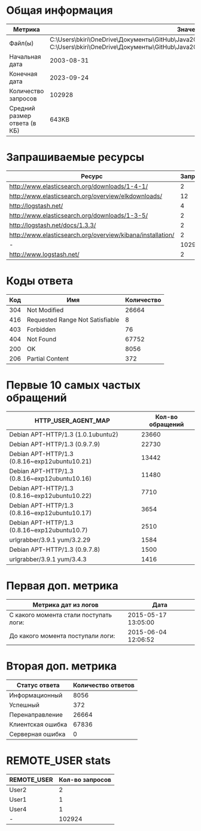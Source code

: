 # Общая информация
|Метрика|Значение|
|---|---|
|Файл(ы)|C:\Users\bkiri\OneDrive\Документы\GitHub\Java2023\src\test\java\edu\project3\resources\log1.txt	C:\Users\bkiri\OneDrive\Документы\GitHub\Java2023\src\test\java\edu\project3\resources\log2.txt	|
|Начальная дата|2003-08-31|
|Конечная дата|2023-09-24|
|Количество запросов|102928|
|Средний размер ответа (в КБ)|643KB|

# Запрашиваемые ресурсы
|Ресурс|Запросов|
|---|---|
|http://www.elasticsearch.org/downloads/1-4-1/|2|
|http://www.elasticsearch.org/overview/elkdownloads/|12|
|http://logstash.net/|4|
|http://www.elasticsearch.org/downloads/1-3-5/|2|
|http://logstash.net/docs/1.3.3/|2|
|http://www.elasticsearch.org/overview/kibana/installation/|2|
|-|102902|
|http://www.logstash.net/|2|

# Коды ответа
|Код|Имя|Количество|
|---|---|---|
|304|Not Modified|26664|
|416|Requested Range Not Satisfiable|8|
|403|Forbidden|76|
|404|Not Found|67752|
|200|OK|8056|
|206|Partial Content|372|

# Первые 10 самых частых обращений
|HTTP_USER_AGENT_MAP|Кол-во обращений|
|---|---|
|Debian APT-HTTP/1.3 (1.0.1ubuntu2)|23660|
|Debian APT-HTTP/1.3 (0.9.7.9)|22730|
|Debian APT-HTTP/1.3 (0.8.16~exp12ubuntu10.21)|13442|
|Debian APT-HTTP/1.3 (0.8.16~exp12ubuntu10.16)|11480|
|Debian APT-HTTP/1.3 (0.8.16~exp12ubuntu10.22)|7710|
|Debian APT-HTTP/1.3 (0.8.16~exp12ubuntu10.17)|3654|
|Debian APT-HTTP/1.3 (0.8.16~exp12ubuntu10.7)|2510|
|urlgrabber/3.9.1 yum/3.2.29|1584|
|Debian APT-HTTP/1.3 (0.9.7.8)|1500|
|urlgrabber/3.9.1 yum/3.4.3|1416|

# Первая доп. метрика
|Метрика дат из логов|Дата|
|---|---|
|С какого момента стали поступать логи:|2015-05-17  13:05:00|
|До какого момента поступали логи: |2015-06-04  12:06:52|

# Вторая доп. метрика
|Статус ответа|Количество ответов|
|---|---|
|Информационный|8056|
|Успешный|372|
|Перенаправление|26664|
|Клиентская ошибка|67836|
|Серверная ошибка|0|

# REMOTE_USER stats
|REMOTE_USER|Кол-во запросов|
|---|---|
|User2|2|
|User1|1|
|User4|1|
|-|102924|

